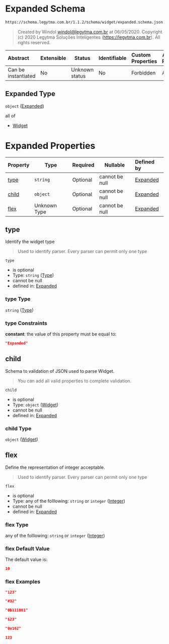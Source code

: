 # Expanded Schema

```txt
https://schema.legytma.com.br/1.1.2/schema/widget/expanded.schema.json
```




> Created by Windol [windol@legytma.com.br](mailto:windol@legytma.com.br) at 06/05/2020.
> Copyright (c) 2020 Legytma Soluções Inteligentes (<https://legytma.com.br>). All rights reserved.
>

| Abstract            | Extensible | Status         | Identifiable | Custom Properties | Additional Properties | Access Restrictions | Defined In                                                                           |
| :------------------ | ---------- | -------------- | ------------ | :---------------- | --------------------- | ------------------- | ------------------------------------------------------------------------------------ |
| Can be instantiated | No         | Unknown status | No           | Forbidden         | Allowed               | none                | [expanded.schema.json](../schema/widget/expanded.schema.json) |

## Expanded Type

`object` ([Expanded](expanded.md))

all of

-   [Widget](input_decoration-properties-widget-5.md)

# Expanded Properties

| Property        | Type         | Required | Nullable       | Defined by                                                                                                                                 |
| :-------------- | ------------ | -------- | -------------- | :----------------------------------------------------------------------------------------------------------------------------------------- |
| [type](#type)   | `string`     | Optional | cannot be null | [Expanded](widget-definitions-type.md)      |
| [child](#child) | `object`     | Optional | cannot be null | [Expanded](input_decoration-properties-widget-5.md) |
| [flex](#flex)   | Unknown Type | Optional | cannot be null | [Expanded](color-allof-integer.md)                      |

## type

Identify the widget type


> Used to identify parser. Every parser can permit only one type
>

`type`

-   is optional
-   Type: `string` ([Type](widget-definitions-type.md))
-   cannot be null
-   defined in: [Expanded](widget-definitions-type.md)

### type Type

`string` ([Type](widget-definitions-type.md))

### type Constraints

**constant**: the value of this property must be equal to:

```json
"Expanded"
```

## child

Schema to validation of JSON used to parse Widget.


> You can add all valid properties to complete validation.
>

`child`

-   is optional
-   Type: `object` ([Widget](input_decoration-properties-widget-5.md))
-   cannot be null
-   defined in: [Expanded](input_decoration-properties-widget-5.md)

### child Type

`object` ([Widget](input_decoration-properties-widget-5.md))

## flex

Define the representation of integer acceptable.


> Used to identify parser. Every parser can permit only one type
>

`flex`

-   is optional
-   Type: any of the folllowing: `string` or `integer` ([Integer](color-allof-integer.md))
-   cannot be null
-   defined in: [Expanded](color-allof-integer.md)

### flex Type

any of the folllowing: `string` or `integer` ([Integer](color-allof-integer.md))

### flex Default Value

The default value is:

```json
10
```

### flex Examples

```json
"123"
```

```json
"#32"
```

```json
"0b111001"
```

```json
"$23"
```

```json
"0x162"
```

```json
123
```
